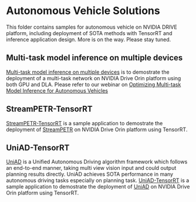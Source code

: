 # Autonomous Vehicle Solutions
This folder contains samples for autonomous vehicle on NVIDIA DRIVE platform, including deployment of SOTA methods with TensorRT and inference application design. More is on the way. Please stay tuned.

## Multi-task model inference on multiple devices
[Multi-task model inference on multiple devices](./mtmi/) is to demostrate the deployment of a multi-task network on NVIDIA Drive Orin platform using both GPU and DLA. Please refer to our webinar on [Optimizing Multi-task Model Inference for Autonomous Vehicles](https://www.nvidia.com/en-us/on-demand/session/other2024-inferenceauto/)

## StreamPETR-TensorRT
[StreamPETR-TensorRT](./streampetr-trt/) is a sample application to demostrate the deployment of [StreamPETR](https://github.com/exiawsh/StreamPETR/tree/main) on NVIDIA Drive Orin platform using TensorRT. 

## UniAD-TensorRT
[UniAD](https://arxiv.org/abs/2212.10156) is a Unified Autonomous Driving algorithm framework which follows an end-to-end manner, taking multi view vision input and could output planning results directly. UniAD achieves SOTA performance in many autonomous driving tasks especially on planning task. [UniAD-TensorRT](./uniad_tensorrt/) is a sample application to demostrate the deployment of [UniAD](https://github.com/OpenDriveLab/UniAD) on NVIDIA Drive Orin platform using TensorRT. 
